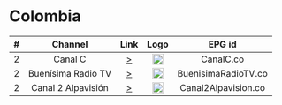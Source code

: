 <h1>Colombia</h1>

| #    | Channel        | Link  | Logo | EPG id |
|:----:|:--------------:|:-----:|:----:|:------:|
| 2 | Canal C  | [>](https://stmv2.voxtvhd.com.br/canalccali/canalccali/playlist.m3u8) | <img height="20" src="https://cdn.colombia.com/canales/canal-c-2584.jpg"/> | CanalC.co |
| 2 | Buenísima Radio TV  | [>](https://streamyes.alsolnet.com/buturama/live/playlist.m3u8) | <img height="20" src="https://buenisima.com.co/wp-content/uploads/2022/09/LOGO-BUENISIMA-RADIO-1-1024x373.png"/> | BuenisimaRadioTV.co |
| 2 | Canal 2 Alpavisión | [>](https://stmv1.voxtvhd.com.br/alpavision/alpavision/playlist.m3u8) | <img height="20" src="https://pbs.twimg.com/profile_images/2446814737/gwwlgxd3al6n1n71om1s_400x400.jpeg"/> | Canal2Alpavision.co |
